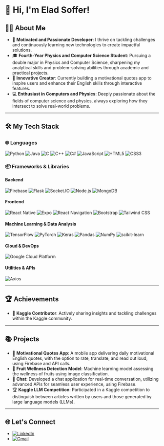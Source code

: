 # 👋 Hi, I'm Elad Soffer!

## 👨‍💻 About Me
- 🌟 **Motivated and Passionate Developer**: I thrive on tackling challenges and continuously learning new technologies to create impactful solutions.  
- 🎓 **Fourth-Year Physics and Computer Science Student**: Pursuing a double major in Physics and Computer Science, sharpening my analytical skills and problem-solving abilities through academic and practical projects.  
- 🚀 **Innovative Creator**: Currently building a motivational quotes app to inspire users and enhance their English skills through interactive features.  
- 💻 **Enthusiast in Computers and Physics**: Deeply passionate about the fields of computer science and physics, always exploring how they intersect to solve real-world problems.


---

## 🛠️ My Tech Stack

### 🌐 **Languages**
![Python](https://img.shields.io/badge/-Python-3776AB?logo=python&logoColor=white) 
![Java](https://img.shields.io/badge/-Java-007396?logo=java&logoColor=white) 
![C](https://img.shields.io/badge/-C-A8B9CC?logo=c&logoColor=white) 
![C++](https://img.shields.io/badge/-C++-00599C?logo=c%2B%2B&logoColor=white) 
![C#](https://img.shields.io/badge/-C%23-239120?logo=c-sharp&logoColor=white) 
![JavaScript](https://img.shields.io/badge/-JavaScript-F7DF1E?logo=javascript&logoColor=black) 
![HTML5](https://img.shields.io/badge/-HTML5-E34F26?logo=html5&logoColor=white) 
![CSS3](https://img.shields.io/badge/-CSS3-1572B6?logo=css3&logoColor=white)

### 📦 **Frameworks & Libraries**

#### **Backend**
![Firebase](https://img.shields.io/badge/-Firebase-FFCA28?logo=firebase&logoColor=black) 
![Flask](https://img.shields.io/badge/-Flask-000000?logo=flask&logoColor=white) 
![Socket.IO](https://img.shields.io/badge/-Socket.IO-010101?logo=socket.io&logoColor=white) 
![Node.js](https://img.shields.io/badge/-Node.js-339933?logo=node.js&logoColor=white) 
![MongoDB](https://img.shields.io/badge/-MongoDB-47A248?logo=mongodb&logoColor=white)

#### **Frontend**
![React Native](https://img.shields.io/badge/-React%20Native-61DAFB?logo=react&logoColor=black) 
![Expo](https://img.shields.io/badge/-Expo-000020?logo=expo&logoColor=white) 
![React Navigation](https://img.shields.io/badge/-React%20Navigation-0078FF?logo=react&logoColor=white) 
![Bootstrap](https://img.shields.io/badge/-Bootstrap-7952B3?logo=bootstrap&logoColor=white) 
![Tailwind CSS](https://img.shields.io/badge/-Tailwind%20CSS-06B6D4?logo=tailwindcss&logoColor=white)

#### **Machine Learning & Data Analysis**
![TensorFlow](https://img.shields.io/badge/-TensorFlow-FF6F00?logo=tensorflow&logoColor=white) 
![PyTorch](https://img.shields.io/badge/-PyTorch-EE4C2C?logo=pytorch&logoColor=white) 
![Keras](https://img.shields.io/badge/-Keras-D00000?logo=keras&logoColor=white) 
![Pandas](https://img.shields.io/badge/-Pandas-150458?logo=pandas&logoColor=white) 
![NumPy](https://img.shields.io/badge/-NumPy-013243?logo=numpy&logoColor=white) 
![scikit-learn](https://img.shields.io/badge/-scikit--learn-F7931E?logo=scikit-learn&logoColor=white)

#### **Cloud & DevOps**
![Google Cloud Platform](https://img.shields.io/badge/-Google%20Cloud%20Platform-4285F4?logo=google-cloud&logoColor=white)

#### **Utilities & APIs**
![Axios](https://img.shields.io/badge/-Axios-5A29E4?logo=axios&logoColor=white)

---

## 🏆 Achievements
- 🥇 **Kaggle Contributor**: Actively sharing insights and tackling challenges within the Kaggle community.  

---

## 📚 Projects
- 🌠 **Motivational Quotes App**: A mobile app delivering daily motivational English quotes, with the option to rate, translate, and read out loud, using Firebase and API calls.  
- 🍎 **Fruit Wellness Detection Model**: Machine learning model assessing the wellness of fruits using image classification.  
- 💬 **Chat**: Developed a chat application for real-time conversation, utilizing advanced APIs for seamless user experience, using Firebase.  
- 🏆 **Kaggle LLM Competition**: Participated in a Kaggle competition to distinguish between articles written by users and those generated by large language models (LLMs).

---

## 🌐 Let's Connect
- [![LinkedIn](https://img.shields.io/badge/LinkedIn-Elad%20Soffer-blue)]([your-linkedin-url](https://www.linkedin.com/in/elad-soffer-532468177/)) 
- [![Gmail](https://img.shields.io/badge/Gmail-your_email@gmail.com-D14836?logo=gmail&logoColor=white)](mailto:elad10101234@gmail.com)

